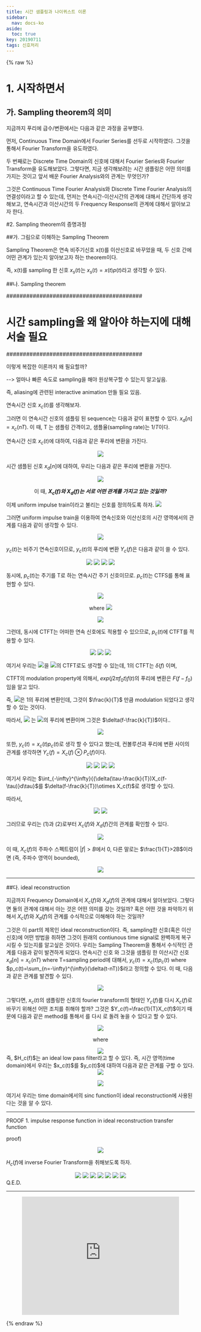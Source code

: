 ```yaml
---
title: 시간 샘플링과 나이퀴스트 이론
sidebar:
  nav: docs-ko
aside:
  toc: true
key: 20190711
tags: 신호처리
---
```

{% raw %}

# 1. 시작하면서
## 가. Sampling theorem의 의미

지금까지 푸리에 급수/변환에서는 다음과 같은 과정을 공부했다.

먼저, Continuous Time Domain에서 Fourier Series를 선두로 시작하였다. 그것을 통해서 Fourier Transform을 유도하였다.

두 번째로는 Discrete Time Domain의 신호에 대해서 Fourier Series와 Fourier Transform을 유도해보았다. 그렇다면, 지금 생각해보려는 시간 샘플링은 어떤 의미를 가지는 것이고 앞서 배운 Fourier Analysis와의 관계는 무엇인가?

그것은 Continuous Time Fourier Analysis와 Discrete Time Fourier Analysis의 연결성이라고 할 수 있는데, 먼저는 연속시간-이산시간의 관계에 대해서 간단하게 생각해보고, 연속시간과 이산시간의 두 Frequency Response의 관계에 대해서 알아보고자 한다.


#2. Sampling theorem의 증명과정

##가. 그림으로 이해하는 Sampling Theorem

 Sampling Theorem은 연속 비주기신호 x(t)를 이산신호로 바꾸었을 때, 두 신호 간에 어떤 관계가 있는지 알아보고자 하는 theorem이다.

 즉, x(t)를 sampling 한 신호 $x_s(t)$는 $x_s(t)=x(t)p(t)$라고 생각할 수 있다.

##나. Sampling theorem

#########################################
# 시간 sampling을 왜 알아야 하는지에 대해 서술 필요     #
#########################################

이렇게 복잡한 이론까지 왜 필요할까?

--> 얼마나 빠른 속도로 sampling을 해야 원상복구할 수 있는지 알고싶음.

즉, aliasing에 관련된 interactive animation 만들 필요 있음.




연속시간 신호 $x_c(t)$를 생각해보자.

그러면 이 연속시간 신호의 샘플링 된 sequence는 다음과 같이 표현할 수 있다. $x_d[n]=x_c(nT)$. 이 때, T 는 샘플링 간격이고, 샘플율(sampling rate)는 $1/T$이다.


연속시간 신호 $x_c(t)$에 대하여, 다음과 같은 푸리에 변환을 가진다.


<center>
<img src="http://bit.ly/1PGjqka"></center>


시간 샘플된 신호 $x_d[n]$에 대하여, 우리는 다음과 같은 푸리에 변환을 가진다.

<center><img src="http://bit.ly/1PGjtfY">

이 때, _**$X_c(f)$와 $X_d(f)$는 서로 어떤 관계를 가지고 있는 것일까?**_

</center>


이제 uniform impulse train이라고 불리는 신호를 정의하도록 하자. <img src="http://bit.ly/1nz5tOr">

그러면 uniform impulse train을 이용하여 연속신호와 이산신호의 시간 영역에서의 관계를 다음과 같이 생각할 수 있다.

<center><img src="http://bit.ly/1PGjCje"></center>


$y_c(t)$는 비주기 연속신호이므로, $y_c(t)$의 푸리에 변환 $Y_c(f)$은 다음과 같이 쓸 수 있다.


<center>
<img src="http://bit.ly/1nz5LVu">

<img src="http://bit.ly/1PGjNeE">

<img src="http://bit.ly/1PGjQHl">

<img src="http://bit.ly/1PGjVuw">
</center>


동시에, $p_c(t)$는 주기를 T로 하는 연속시간 주기 신호이므로. $p_c(t)$는 CTFS를 통해 표현할 수 있다.


<center>
<img src="http://bit.ly/1PGk3tW">

where <img src="http://bit.ly/1nz6d6f">

<img src="http://bit.ly/1nz6i9X">
</center>


그런데, 동시에 CTFT는 어떠한 연속 신호에도 적용할 수 있으므로, $p_c(t)$에 CTFT를 적용할 수 있다.

<center>
<img src="http://bit.ly/1nz6p5o">


<img src="http://bit.ly/1nz6A0o">


<img src="http://bit.ly/1nz6DcD">
</center>


여기서 우리는 <img src="http://bit.ly/1PGkowW">을 <img src="http://bit.ly/1PGksN7">의 CTFT로도 생각할 수 있는데, 1의 CTFT는 $\delta(f)$ 이며,


CTFT의 modulation property에 의해서,
$exp(j2\pi f_0 t)f(t)$의 푸리에 변환은 $F(f-f_0)$임을 알고 있다.

즉, <img src="http://bit.ly/1PGkowW">은 1의 푸리에 변환인데, 그것이 $\frac{k}{T}$ 만큼 modulation 되었다고 생각할 수 있는 것이다.


따라서, <img src="http://bit.ly/1PGkowW"> 는 <img src="http://bit.ly/1PGksN7">의 푸리에 변환이며 그것은  $\delta(f-\frac{k}{T})$이다..


<center><img src="http://bit.ly/1PGkDIi"></center>


또한, $y_c(t)=x_c(t)p_c(t)$로 생각 할 수 있다고 했는데,
컨볼루션과 푸리에 변환 사이의 관계를 생각하면 $Y_c(f)=X_c(f)\otimes P_c(f)$이다.
<center>
<img src="http://bit.ly/1REMLS2">

<img src="http://bit.ly/1Nrho5y">

<img src="http://bit.ly/1REMNcw">

<img src="http://bit.ly/1Nrhr1q">
</center>

여기서 우리는 $\int_{-\infty}^{\infty}{{\delta(\tau-\frac{k}{T})X_c(f-\tau)}d\tau}$를 $\delta(f-\frac{k}{T})\otimes X_c(f)$로 생각할 수 있다.

따라서,

<center>

<img src="http://bit.ly/1NrhrhR">

<img src="http://bit.ly/1NrhoCK">

</center>

그러므로 우리는 (1)과 (2)로부터 $X_c(f)$와 $X_d(f)$간의 관계를 확인할 수 있다.
<center>
<img src="http://bit.ly/1NrhoTp">
</center>

이 때, $X_c(f)$의 주파수 스펙트럼이 $|f|>B$에서 0, 다른 말로는 $\frac{1}{T}>2B$이라면 (즉, 주파수 영역이 bounded),

<center>
<img src="http://bit.ly/1NrhrP4">
</center>

---


##다. ideal reconstruction

 지금까지 Frequency Domain에서 $X_c(f)$와 $X_d(f)$의 관계에 대해서 알아보았다. 그렇다면 둘의 관계에 대해서 아는 것은 어떤 의미를 갖는 것일까? 혹은 어떤 것을 파악하기 위해서 $X_c(f)$와 $X_d(f)$의 관계를 수식적으로 이해해야 하는 것일까?

 그것은 이 part의 제목인 ideal reconstruction이다. 즉, sampling한 신호(혹은 이산 신호)에 어떤 방법을 취하면 그것이 원래의 contiunous time signal로 완벽하게 복구 시킬 수 있는지를 알고싶은 것이다. 우리는 Sampling Theorem을 통해서 수식적인 관계를 다음과 같이 발견하게 되었다.
 연속시간 신호 와 그것을 샘플링 한 이산시간 신호 $x_d[n]=x_c(nT)$ where T=sampling period에 대해서, $y_c(t)=x_c(t)p_c(t)$ where $p_c(t)=\sum_{n=-\infty}^{\infty}{\delta(t-nT)}$라고 정의할 수 있다. 이 때, 다음과 같은 관계를 발견할 수 있다.

<center>
<img src="http://bit.ly/1Nrhs5A">
</center>

그렇다면, $x_c(t)$의 샘플링한 신호의 fourier transform의 형태인 $Y_c(f)$를 다시 $X_c(f)$로 바꾸기 위해선 어떤 조치를 취해야 할까? 그것은 $Y_c(f)=\frac{1}{T}X_c(f)$이기 때문에 다음과 같은 method를 통해서 를 다시 로 돌려 놓을 수 있다고 할 수 있다.     

<center>

<img src="http://bit.ly/1Nrhvyg">

where

<img src="http://bit.ly/1NrhsSU">

</center>
 즉, $H_c(f)$는 an ideal low pass filter라고 할 수 있다. 즉, 시간 영역(time domain)에서 우리는 $x_c(t)$를 $y_c(t)$에 대하여 다음과 같은 관계를 구할 수 있다.

<center><img src="http://bit.ly/1UhoKhE">

<img src="http://bit.ly/1SCtqB4"></center>
 여기서 우리는 time domain에서의 sinc function이 ideal reconstruction에 사용된다는 것을 알 수 있다.


---

PROOF 1.
impulse response function in ideal reconstruction transfer function


proof)

<center><img src="http://bit.ly/1Nria2F"></center>

$H_c(f)$에 inverse Fourier Transform을 취해보도록 하자.

<center>
<img src="http://bit.ly/1Uhp0NM">

<img src="http://bit.ly/1REObfo">

<img src="http://bit.ly/1REOcjk">

<img src="http://bit.ly/1NrieiO">

<img src="http://bit.ly/1REOd73">

<img src="http://bit.ly/1REOiYc">

<img src="http://bit.ly/1UhoZcJ">
</center>
Q.E.D.

---

<center><iframe width="420" height="315" src="https://www.youtube.com/embed/5wyYgy6LPyQ" frameborder="0" allowfullscreen></iframe></center>

{% endraw %}
